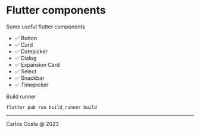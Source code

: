 # Flutter components

Some useful flutter components

- ✅ Button
- ✅ Card
- ✅ Datepicker
- ✅ Dialog
- ✅ Expansion Card
- ✅ Select
- ✅ Snackbar
- ✅ Timepicker

Build runner

```
flutter pub run build_runner build
```
---

Carlos Costa @ 2023
